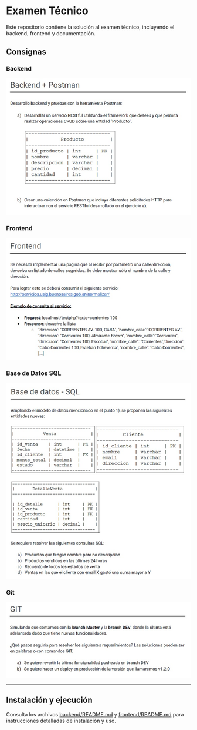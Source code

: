 # Examen Técnico

Este repositorio contiene la solución al examen técnico, incluyendo el backend, frontend y documentación.

## Consignas

### Backend

![Backend](images/backend.jpg)

### Frontend

![Frontend](images/frontend.jpg)

### Base de Datos SQL

![BDSQL](images/bdsql.jpg)

### Git

![Git](images/git.jpg)

---

## Instalación y ejecución

Consulta los archivos [backend/README.md](backend/README.md) y [frontend/README.md](frontend/README.md) para instrucciones detalladas de instalación y uso.
